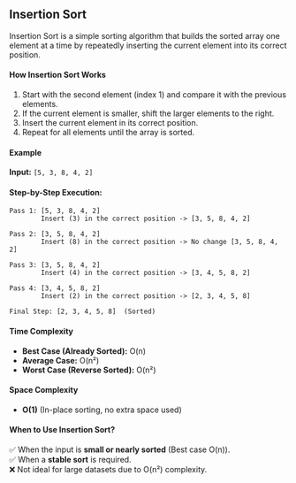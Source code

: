## Insertion Sort

Insertion Sort is a simple sorting algorithm that builds the sorted array one element at a time by repeatedly inserting the current element into its correct position.

#### How Insertion Sort Works

1. Start with the second element (index 1) and compare it with the previous elements.
2. If the current element is smaller, shift the larger elements to the right.
3. Insert the current element in its correct position.
4. Repeat for all elements until the array is sorted.

#### Example

**Input:** `[5, 3, 8, 4, 2]`

#### **Step-by-Step Execution:**

```
Pass 1: [5, 3, 8, 4, 2]
        Insert (3) in the correct position -> [3, 5, 8, 4, 2]

Pass 2: [3, 5, 8, 4, 2]
        Insert (8) in the correct position -> No change [3, 5, 8, 4, 2]

Pass 3: [3, 5, 8, 4, 2]
        Insert (4) in the correct position -> [3, 4, 5, 8, 2]

Pass 4: [3, 4, 5, 8, 2]
        Insert (2) in the correct position -> [2, 3, 4, 5, 8]

Final Step: [2, 3, 4, 5, 8]  (Sorted)
```

#### Time Complexity

- **Best Case (Already Sorted):** O(n)
- **Average Case:** O(n²)
- **Worst Case (Reverse Sorted):** O(n²)

#### Space Complexity

- **O(1)** (In-place sorting, no extra space used)

#### When to Use Insertion Sort?

✅ When the input is **small or nearly sorted** (Best case O(n)).  
✅ When a **stable sort** is required.  
❌ Not ideal for large datasets due to O(n²) complexity.
